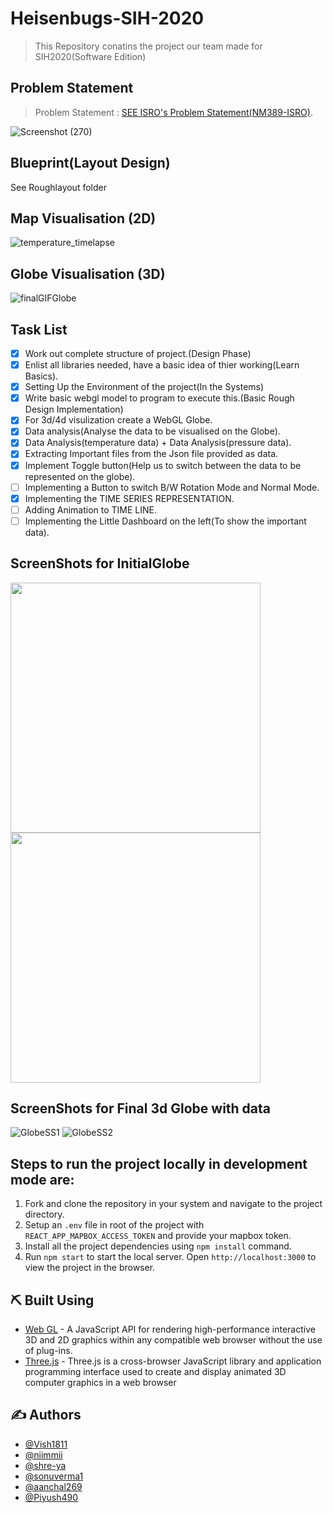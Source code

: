 # Heisenbugs-SIH-2020
> This Repository conatins the project our team made for SIH2020(Software Edition)
## Problem Statement
> Problem Statement  :  [SEE ISRO's Problem Statement(NM389-ISRO)](https://vedas.sac.gov.in/vcms/en/sih2020.html).

![Screenshot (270)](https://user-images.githubusercontent.com/38127345/87622001-c4fcf280-c73f-11ea-8804-abe650260804.png)

## Blueprint(Layout Design)
See Roughlayout folder

## Map Visualisation (2D)
![temperature_timelapse](https://user-images.githubusercontent.com/38127345/89174243-27108100-d5a3-11ea-9b0d-44a07104bbe2.gif)
## Globe Visualisation (3D)
![finalGIFGlobe](https://user-images.githubusercontent.com/38127345/89173662-422ec100-d5a2-11ea-8fe2-42be0d505f05.gif)

## Task List
- [X] Work out complete structure of project.(Design Phase)
- [X] Enlist all libraries needed, have a basic idea of thier working(Learn Basics).
- [X] Setting Up the Environment of the project(In the Systems) 
- [x] Write basic webgl model to program to execute this.(Basic Rough Design Implementation)
- [X] For 3d/4d visulization create a WebGL Globe.
- [X] Data analysis(Analyse the data to be visualised on the Globe).
- [X] Data Analysis(temperature data) + Data Analysis(pressure data).
- [X] Extracting Important files from the Json file provided as data.
- [X] Implement Toggle button(Help us to switch between the data to be represented on the globe).
- [ ] Implementing a Button to switch B/W Rotation Mode and Normal Mode.
- [X] Implementing the TIME SERIES REPRESENTATION.
- [ ] Adding Animation to TIME LINE.
- [ ] Implementing the Little Dashboard on the left(To show the important data). 

## ScreenShots for InitialGlobe

<p float="left">
<img src="https://user-images.githubusercontent.com/38127345/87586189-cd343e00-c6fd-11ea-8c90-a9812d79bafd.png" width="400"/> <img src="https://user-images.githubusercontent.com/38127345/87586189-cd343e00-c6fd-11ea-8c90-a9812d79bafd.png" width="400"/>
</p>

## ScreenShots for Final 3d Globe with data

![GlobeSS1](https://user-images.githubusercontent.com/38127345/89171687-1f4edd80-d59f-11ea-96d0-2dfecc0d9315.png)
![GlobeSS2](https://user-images.githubusercontent.com/38127345/89171787-40afc980-d59f-11ea-9eb5-61d1763fe623.png)

##  Steps to run the project locally in development mode are: <a name = "run_locally"></a>

1. Fork and clone the repository in your system and navigate to the project directory.
2. Setup an ```.env``` file in root of the project with ```REACT_APP_MAPBOX_ACCESS_TOKEN``` and provide your mapbox token.
3. Install all the project dependencies using ```npm install``` command.
4. Run ```npm start``` to start the local server. Open ```http://localhost:3000``` to view the project in the browser.

## ⛏️ Built Using <a name = "built_using"></a>

-   [Web GL](https://developer.mozilla.org/en-US/docs/Web/API/WebGL_API) - A JavaScript API for rendering high-performance interactive 3D and 2D graphics within any compatible web browser without the use of plug-ins.
-  [Three.js](https://threejs.org/) - Three.js is a cross-browser JavaScript library and application programming interface used to create and display animated 3D computer graphics in a web browser

## ✍️ Authors <a name = "author"></a>

-   [@Vish1811](https://github.com/Vish1811)
-   [@niimmii](https://github.com/niimmii)
-   [@shre-ya](https://github.com/shre-ya)
-   [@sonuverma1](https://github.com/sonuverma1)
-   [@aanchal269](https://github.com/aanchal269)
-   [@Piyush490](https://github.com/Piyush490)


